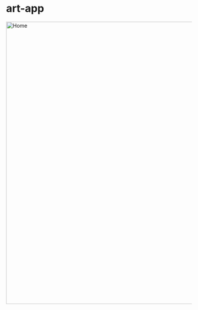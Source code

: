 # art-app
<img width="765" alt="Home" src="https://user-images.githubusercontent.com/51460153/227811169-2c50afd4-1788-4614-8463-f4dc0f177113.png">
